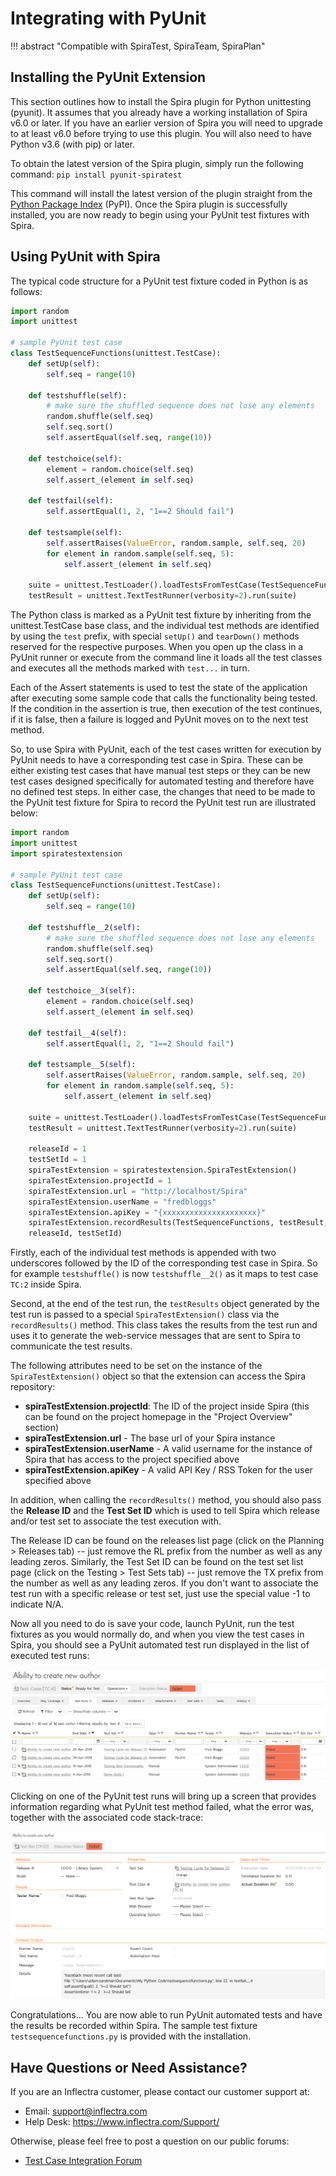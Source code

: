 # Integrating with PyUnit
!!! abstract "Compatible with SpiraTest, SpiraTeam, SpiraPlan"

## Installing the PyUnit Extension

This section outlines how to install the Spira plugin for Python unittesting (pyunit). It assumes that you already have a working installation of Spira v6.0 or later. If you have an earlier version of Spira you will need to upgrade to at least v6.0 before trying to use this plugin. You will also need to have Python v3.6 (with pip) or later.

To obtain the latest version of the Spira plugin, simply run the following command: `pip install pyunit-spiratest`

This command will install the latest version of the plugin straight from the [Python Package Index](https://pypi.org/project/pyunit-spiratest/) (PyPI). Once the Spira plugin is successfully installed, you are now ready to begin using your PyUnit test fixtures with Spira.

## Using PyUnit with Spira
The typical code structure for a PyUnit test fixture coded in Python is as follows:

```python
import random
import unittest

# sample PyUnit test case
class TestSequenceFunctions(unittest.TestCase):
    def setUp(self):
        self.seq = range(10)

    def testshuffle(self):
        # make sure the shuffled sequence does not lose any elements
        random.shuffle(self.seq)
        self.seq.sort()
        self.assertEqual(self.seq, range(10))

    def testchoice(self):
        element = random.choice(self.seq)
        self.assert_(element in self.seq)

    def testfail(self):
        self.assertEqual(1, 2, "1==2 Should fail")

    def testsample(self):
        self.assertRaises(ValueError, random.sample, self.seq, 20)
        for element in random.sample(self.seq, 5):
            self.assert_(element in self.seq)

    suite = unittest.TestLoader().loadTestsFromTestCase(TestSequenceFunctions)
    testResult = unittest.TextTestRunner(verbosity=2).run(suite)
```

The Python class is marked as a PyUnit test fixture by inheriting from the unittest.TestCase base class, and the individual test methods are identified by using the `test` prefix, with special `setUp()` and `tearDown()` methods reserved for the respective purposes. When you open up the class in a PyUnit runner or execute from the command line it loads all the test classes and executes all the methods marked with `test...` in turn.

Each of the Assert statements is used to test the state of the application after executing some sample code that calls the functionality being tested. If the condition in the assertion is true, then execution of the test continues, if it is false, then a failure is logged and PyUnit moves on to the next test method.

So, to use Spira with PyUnit, each of the test cases written for execution by PyUnit needs to have a corresponding test case in Spira. These can be either existing test cases that have manual test steps or they can be new test cases designed specifically for automated testing and therefore have no defined test steps. In either case, the changes that need to be made to the PyUnit test fixture for Spira to record the PyUnit test run are illustrated below:

```python
import random
import unittest
import spiratestextension

# sample PyUnit test case
class TestSequenceFunctions(unittest.TestCase):
    def setUp(self):
        self.seq = range(10)

    def testshuffle__2(self):
        # make sure the shuffled sequence does not lose any elements
        random.shuffle(self.seq)
        self.seq.sort()
        self.assertEqual(self.seq, range(10))

    def testchoice__3(self):
        element = random.choice(self.seq)
        self.assert_(element in self.seq)

    def testfail__4(self):
        self.assertEqual(1, 2, "1==2 Should fail")

    def testsample__5(self):
        self.assertRaises(ValueError, random.sample, self.seq, 20)
        for element in random.sample(self.seq, 5):
            self.assert_(element in self.seq)

    suite = unittest.TestLoader().loadTestsFromTestCase(TestSequenceFunctions)
    testResult = unittest.TextTestRunner(verbosity=2).run(suite)

    releaseId = 1
    testSetId = 1
    spiraTestExtension = spiratestextension.SpiraTestExtension()
    spiraTestExtension.projectId = 1
    spiraTestExtension.url = "http://localhost/Spira"
    spiraTestExtension.userName = "fredbloggs"
    spiraTestExtension.apiKey = "{xxxxxxxxxxxxxxxxxxxxx}"
    spiraTestExtension.recordResults(TestSequenceFunctions, testResult,
    releaseId, testSetId)
```

Firstly, each of the individual test methods is appended with two underscores followed by the ID of the corresponding test case in Spira. So for example `testshuffle()` is now `testshuffle__2()` as it maps to test case `TC:2` inside Spira.

Second, at the end of the test run, the `testResults` object generated by the test run is passed to a special `SpiraTestExtension()` class via the `recordResults()` method. This class takes the results from the test run and uses it to generate the web-service messages that are sent to Spira to communicate the test results.

The following attributes need to be set on the instance of the `SpiraTestExtension()` object so that the extension can access the Spira repository:

- **spiraTestExtension.projectId**: The ID of the project inside Spira (this can be found on the project homepage in the "Project Overview" section)
- **spiraTestExtension.url** - The base url of your Spira instance
- **spiraTestExtension.userName** - A valid username for the instance of Spira that has access to the project specified above
- **spiraTestExtension.apiKey** - A valid API Key / RSS Token for the user specified above

In addition, when calling the `recordResults()` method, you should also pass the **Release ID** and the **Test Set ID** which is used to tell Spira which release and/or test set to associate the test execution with.

The Release ID can be found on the releases list page (click on the Planning \> Releases tab) -- just remove the RL prefix from the number as well as any leading zeros. Similarly, the Test Set ID can be found on the test set list page (click on the Testing \> Test Sets tab) -- just remove the TX prefix from the number as well as any leading zeros. If you don't want to associate the test run with a specific release or test set, just use the special value -1 to indicate N/A.

Now all you need to do is save your code, launch PyUnit, run the test fixtures as you would normally do, and when you view the test cases in Spira, you should see a PyUnit automated test run displayed in the list of executed test runs:

![](img/Integrating_with_PyUnit_14.png)

Clicking on one of the PyUnit test runs will bring up a screen that provides information regarding what PyUnit test method failed, what the error was, together with the associated code stack-trace:

![](img/Integrating_with_PyUnit_15.png)

Congratulations... You are now able to run PyUnit automated tests and have the results be recorded within Spira. The sample test fixture `testsequencefunctions.py` is provided with the installation.

## Have Questions or Need Assistance?
If you are an Inflectra customer, please contact our customer support at:

- Email: support@inflectra.com
- Help Desk: https://www.inflectra.com/Support/

Otherwise, please feel free to post a question on our public forums:

- [Test Case Integration Forum](https://www.inflectra.com/Support/Forum/integrations/unit-testing/List.aspx)